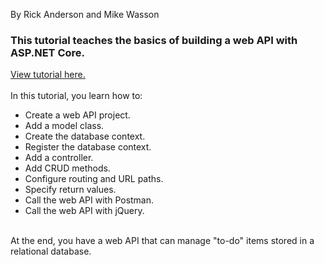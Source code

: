 By Rick Anderson and Mike Wasson

<h3>This tutorial teaches the basics of building a web API with ASP.NET Core.</h3>

<a href="https://docs.microsoft.com/en-us/aspnet/core/tutorials/first-web-api?view=aspnetcore-2.2&tabs=visual-studio">View tutorial here.</a><br><br>
In this tutorial, you learn how to:
<ul>
<li>Create a web API project.</li>
<li>Add a model class.</li>
<li>Create the database context.</li>
<li>Register the database context.</li>
<li>Add a controller.</li>
<li>Add CRUD methods.</li>
<li>Configure routing and URL paths.</li>
<li>Specify return values.</li>
<li>Call the web API with Postman.</li>
<li>Call the web API with jQuery.</li>
</ul><br>
At the end, you have a web API that can manage "to-do" items stored in a relational database.
